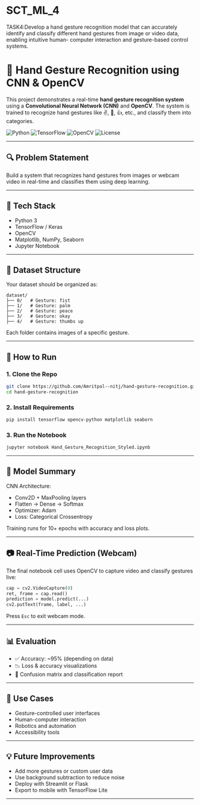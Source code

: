# SCT_ML_4
TASK4:Develop a hand gesture recognition model that can accurately identify and classify different hand gestures from image or video data, enabling intuitive human- computer interaction and gesture-based control systems.
# 🤖 Hand Gesture Recognition using CNN & OpenCV

This project demonstrates a real-time **hand gesture recognition system** using a **Convolutional Neural Network (CNN)** and **OpenCV**. The system is trained to recognize hand gestures like ✌️, 👊, 👍, etc., and classify them into categories.

![Python](https://img.shields.io/badge/Python-3.8+-blue.svg)
![TensorFlow](https://img.shields.io/badge/TensorFlow-2.x-orange)
![OpenCV](https://img.shields.io/badge/OpenCV-4.x-green)
![License](https://img.shields.io/badge/license-MIT-lightgrey.svg)

---

## 🔍 Problem Statement

Build a system that recognizes hand gestures from images or webcam video in real-time and classifies them using deep learning.

---

## 🧠 Tech Stack

- Python 3
- TensorFlow / Keras
- OpenCV
- Matplotlib, NumPy, Seaborn
- Jupyter Notebook

---

## 📁 Dataset Structure

Your dataset should be organized as:

```
dataset/
├── 0/   # Gesture: fist
├── 1/   # Gesture: palm
├── 2/   # Gesture: peace
├── 3/   # Gesture: okay
├── 4/   # Gesture: thumbs up
```

Each folder contains images of a specific gesture.

---

## 🚀 How to Run

### 1. Clone the Repo

```bash
git clone https://github.com/Amritpal--nitj/hand-gesture-recognition.git
cd hand-gesture-recognition
```

### 2. Install Requirements

```bash
pip install tensorflow opencv-python matplotlib seaborn
```

### 3. Run the Notebook

```bash
jupyter notebook Hand_Gesture_Recognition_Styled.ipynb
```

---

## 🧠 Model Summary

CNN Architecture:
- Conv2D + MaxPooling layers
- Flatten → Dense → Softmax
- Optimizer: Adam
- Loss: Categorical Crossentropy

Training runs for 10+ epochs with accuracy and loss plots.

---

## 📷 Real-Time Prediction (Webcam)

The final notebook cell uses OpenCV to capture video and classify gestures live:

```python
cap = cv2.VideoCapture(0)
ret, frame = cap.read()
prediction = model.predict(...)
cv2.putText(frame, label, ...)
```

Press `Esc` to exit webcam mode.

---

## 📊 Evaluation

- ✅ Accuracy: ~95% (depending on data)
- 📉 Loss & accuracy visualizations
- 🧪 Confusion matrix and classification report

---

## 📌 Use Cases

- Gesture-controlled user interfaces
- Human-computer interaction
- Robotics and automation
- Accessibility tools

---

## 💡 Future Improvements

- Add more gestures or custom user data
- Use background subtraction to reduce noise
- Deploy with Streamlit or Flask
- Export to mobile with TensorFlow Lite

---




